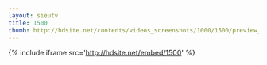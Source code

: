 ```yaml
---
layout: sieutv
title: 1500
thumb: http://hdsite.net/contents/videos_screenshots/1000/1500/preview_360p.mp4.jpg
---
```

{% include iframe src='http://hdsite.net/embed/1500' %}
 
